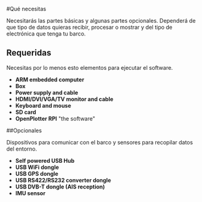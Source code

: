 #Qué necesitas

Necesitarás las partes básicas y algunas partes opcionales. Dependerá de que tipo de datos quieras recibir, procesar o mostrar y del tipo de electrónica que tenga tu barco.

## Requeridas

Necesitas por lo menos esto elementos para ejecutar el software.
* **ARM embedded computer**
* **Box**
* **Power supply and cable**
* **HDMI/DVI/VGA/TV monitor and cable**
* **Keyboard and mouse**
* **SD card**
* **OpenPlotter RPI** "the software"

##Opcionales

Dispositivos para comunicar con el barco y sensores para recopilar datos del entorno.
* **Self powered USB Hub**
* **USB WiFi dongle**
* **USB GPS dongle**
* **USB RS422/RS232 converter dongle**
* **USB DVB-T dongle (AIS reception)**
* **IMU sensor**